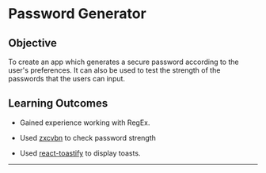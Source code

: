 # Password Generator

## Objective

To create an app which generates a secure password according to the user's preferences.
It can also be used to test the strength of the passwords that the users can input.

## Learning Outcomes

- Gained experience working with RegEx.

- Used [zxcvbn](https://github.com/dropbox/zxcvbn) to check password strength

- Used [react-toastify](https://github.com/fkhadra/react-toastify) to display toasts.

---
